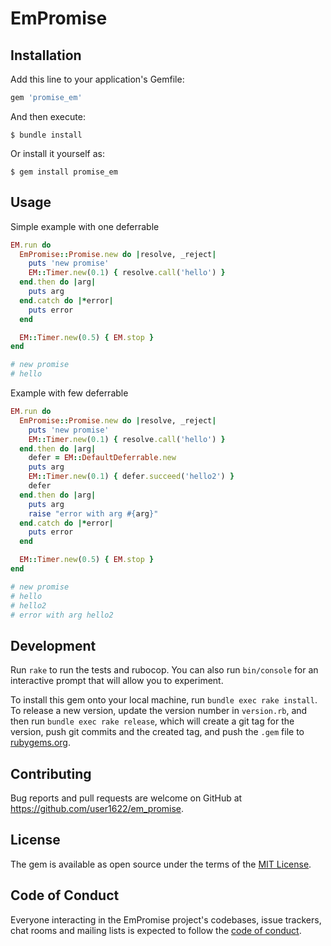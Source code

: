 # EmPromise

## Installation

Add this line to your application's Gemfile:

```ruby
gem 'promise_em'
```

And then execute:

    $ bundle install

Or install it yourself as:

    $ gem install promise_em

## Usage

Simple example with one deferrable

```ruby
EM.run do
  EmPromise::Promise.new do |resolve, _reject|
    puts 'new promise'
    EM::Timer.new(0.1) { resolve.call('hello') }
  end.then do |arg|
    puts arg
  end.catch do |*error|
    puts error
  end

  EM::Timer.new(0.5) { EM.stop }
end

# new promise
# hello
```

Example with few deferrable

```ruby
EM.run do
  EmPromise::Promise.new do |resolve, _reject|
    puts 'new promise'
    EM::Timer.new(0.1) { resolve.call('hello') }
  end.then do |arg|
    defer = EM::DefaultDeferrable.new
    puts arg
    EM::Timer.new(0.1) { defer.succeed('hello2') }
    defer
  end.then do |arg| 
    puts arg
    raise "error with arg #{arg}"
  end.catch do |*error|
    puts error
  end

  EM::Timer.new(0.5) { EM.stop }
end

# new promise
# hello
# hello2
# error with arg hello2
```

## Development

Run `rake` to run the tests and rubocop. You can also run `bin/console` for an interactive prompt that will allow you to experiment.

To install this gem onto your local machine, run `bundle exec rake install`. To release a new version, update the version number in `version.rb`, and then run `bundle exec rake release`, which will create a git tag for the version, push git commits and the created tag, and push the `.gem` file to [rubygems.org](https://rubygems.org).

## Contributing

Bug reports and pull requests are welcome on GitHub at https://github.com/user1622/em_promise.

## License

The gem is available as open source under the terms of the [MIT License](https://opensource.org/licenses/MIT).

## Code of Conduct

Everyone interacting in the EmPromise project's codebases, issue trackers, chat rooms and mailing lists is expected to follow the [code of conduct](https://github.com/[USERNAME]/em_promise/blob/master/CODE_OF_CONDUCT.md).
